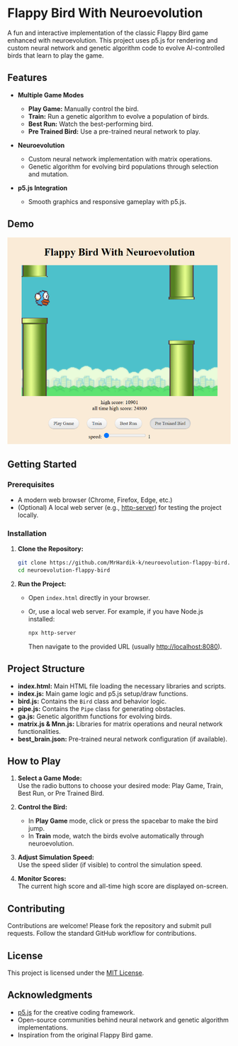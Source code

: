 # Flappy Bird With Neuroevolution

A fun and interactive implementation of the classic Flappy Bird game enhanced with neuroevolution. This project uses p5.js for rendering and custom neural network and genetic algorithm code to evolve AI-controlled birds that learn to play the game.

## Features

- **Multiple Game Modes**

  - **Play Game:** Manually control the bird.
  - **Train:** Run a genetic algorithm to evolve a population of birds.
  - **Best Run:** Watch the best-performing bird.
  - **Pre Trained Bird:** Use a pre-trained neural network to play.

- **Neuroevolution**

  - Custom neural network implementation with matrix operations.
  - Genetic algorithm for evolving bird populations through selection and mutation.

- **p5.js Integration**
  - Smooth graphics and responsive gameplay with p5.js.

## Demo

![Screenshot](./sprites/demoSS.png)

## Getting Started

### Prerequisites

- A modern web browser (Chrome, Firefox, Edge, etc.)
- (Optional) A local web server (e.g., [http-server](https://www.npmjs.com/package/http-server)) for testing the project locally.

### Installation

1. **Clone the Repository:**

   ```bash
   git clone https://github.com/MrHardik-k/neuroevolution-flappy-bird.git
   cd neuroevolution-flappy-bird
   ```

2. **Run the Project:**

   - Open `index.html` directly in your browser.
   - Or, use a local web server. For example, if you have Node.js installed:

     ```bash
     npx http-server
     ```

     Then navigate to the provided URL (usually [http://localhost:8080](http://localhost:8080)).

## Project Structure

- **index.html:** Main HTML file loading the necessary libraries and scripts.
- **index.js:** Main game logic and p5.js setup/draw functions.
- **bird.js:** Contains the `Bird` class and behavior logic.
- **pipe.js:** Contains the `Pipe` class for generating obstacles.
- **ga.js:** Genetic algorithm functions for evolving birds.
- **matrix.js & Mnn.js:** Libraries for matrix operations and neural network functionalities.
- **best_brain.json:** Pre-trained neural network configuration (if available).

## How to Play

1. **Select a Game Mode:**  
   Use the radio buttons to choose your desired mode: Play Game, Train, Best Run, or Pre Trained Bird.

2. **Control the Bird:**

   - In **Play Game** mode, click or press the spacebar to make the bird jump.
   - In **Train** mode, watch the birds evolve automatically through neuroevolution.

3. **Adjust Simulation Speed:**  
   Use the speed slider (if visible) to control the simulation speed.

4. **Monitor Scores:**  
   The current high score and all-time high score are displayed on-screen.

## Contributing

Contributions are welcome! Please fork the repository and submit pull requests. Follow the standard GitHub workflow for contributions.

## License

This project is licensed under the [MIT License](LICENSE).

## Acknowledgments

- [p5.js](https://p5js.org/) for the creative coding framework.
- Open-source communities behind neural network and genetic algorithm implementations.
- Inspiration from the original Flappy Bird game.
